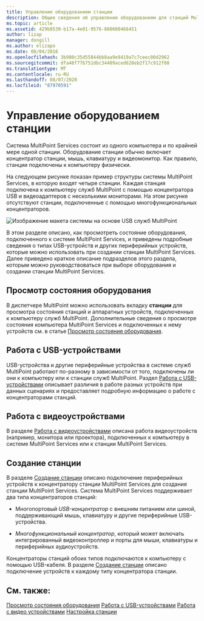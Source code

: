 ```yaml
---
title: Управление оборудованием станции
description: Общие сведения об управлении оборудованием для станций MultiPoint
ms.topic: article
ms.assetid: 429b8539-b17a-4e01-9576-860600466451
author: lizap
manager: dongill
ms.author: elizapo
ms.date: 08/04/2016
ms.openlocfilehash: 3b980c35d55844bb8aa9e9419a7c7ceec80d2962
ms.sourcegitcommit: dfa48f77b751dbc34409aced628eb2f17c912f08
ms.translationtype: MT
ms.contentlocale: ru-RU
ms.lasthandoff: 08/07/2020
ms.locfileid: "87970591"
---
```

# <a name="manage-station-hardware"></a>Управление оборудованием станции
Система MultiPoint Services состоит из одного компьютера и по крайней мере одной станции. Оборудование станции обычно включает концентратор станции, мышь, клавиатуру и видеомонитор. Как правило, станции подключены к компьютеру физически.

На следующем рисунке показан пример структуры системы MultiPoint Services, в которую входят четыре станции. Каждая станция подключена к компьютеру служб MultiPoint с помощью концентратора USB и видеоадаптеров с несколькими мониторами. На этом рисунке отсутствуют станции, подключенные с помощью многофункциональных концентраторов.

![Изображение макета системы на основе USB служб MultiPoint](./media/WMSMultiPointServerUSBSystemLayout.gif)

В этом разделе описано, как просмотреть состояние оборудования, подключенного к системе MultiPoint Services, и приведены подробные сведения о типах USB-устройств и других периферийных устройств, которые можно использовать при создании станции MultiPoint Services. Далее приведено краткое описание подразделов этого раздела, которым можно руководствоваться при выборе оборудования и создании станции MultiPoint Services.

## <a name="view-hardware-status"></a>Просмотр состояния оборудования
В диспетчере MultiPoint можно использовать вкладку **станции** для просмотра состояния станций и аппаратных устройств, подключенных к компьютеру служб MultiPoint. Дополнительные сведения о просмотре состояния компьютера MultiPoint Services и подключенных к нему устройств см. в статье [Просмотр состояния оборудования](View-Hardware-Status.md).

## <a name="work-with-usb-devices"></a>Работа с USB-устройствами
USB-устройства и другие периферийные устройства в системе служб MultiPoint работают по-разному в зависимости от того, подключены ли они к компьютеру или к станции служб MultiPoint. Раздел [Работа с USB-устройствами](Work-with-USB-Devices.md) описывает различия в работе разных устройств при данных сценариях и предоставляет подробную информацию о работе с концентраторами станций.

## <a name="work-with-video-devices"></a>Работа с видеоустройствами
В разделе [Работа с видеоустройствами](Work-with-Video-Devices.md) описана работа видеоустройств (например, монитора или проектора), подключенных к компьютеру в системе MultiPoint Services или к станции MultiPoint Services.

## <a name="set-up-a-station"></a>Создание станции
В разделе [Создание станции](Set-Up-a-Station.md) описано подключение периферийных устройств к концентратору станции MultiPoint Services для создания станции MultiPoint Services. Система MultiPoint Services поддерживает два типа концентраторов станций:

-   Многопортовый *USB-концентратор* с внешним питанием или шиной, поддерживающий мышь, клавиатуру и другие периферийные USB-устройства.

-   *Многофункциональный концентратор*, который может включать интегрированный видеоконтроллер и порты для мыши, клавиатуры и периферийных аудиоустройств.

Концентраторы станций обоих типов подключаются к компьютеру с помощью USB-кабеля. В разделе [Создание станции](Set-Up-a-Station.md) описано подключение устройств к каждому типу концентратора станции.

## <a name="see-also"></a>См. также:
[Просмотр состояния оборудования](View-Hardware-Status.md) 
 [Работа с USB-устройствами](Work-with-USB-Devices.md) 
 [Работа с видео устройствами](Work-with-Video-Devices.md) 
 [Настройка станции](Set-Up-a-Station.md)